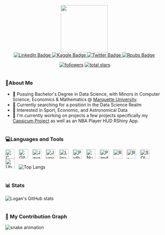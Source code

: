 <div id="header" align="center">
  <img src="https://media0.giphy.com/media/YRTTEUGIrOWyqkXjb8/giphy.gif?cid=ecf05e47217zywbdk672v8x3k84yh2x5921u8ly8y61wdm1q&rid=giphy.gif&ct=s" width="150"/>
</div>




<div id="badges" align="center">
  <a href="https://www.linkedin.com/in/logan-lauton/">
    <img src="https://custom-icon-badges.demolab.com/badge/LinkedIn-0072b1?style=for-the-badge&logo=linkedin&logoColor=white" alt="LinkedIn Badge"/>
  </a>
  <a href="https://www.kaggle.com/loganlauton">
    <img src="https://custom-icon-badges.demolab.com/badge/Kaggle-20beff?style=for-the-badge&logo=kaggle&logoColor=white" alt="Kaggle Badge"/>
  </a>
  <a href="https://twitter.com/LautonLogan">
    <img src="https://custom-icon-badges.demolab.com/badge/Twitter-1DA1F2?style=for-the-badge&logo=twitter&logoColor=white" alt="Twitter Badge"/>
  </a>
  <a href="https://rpubs.com/logan-lauton">
    <img src="https://custom-icon-badges.demolab.com/badge/RPubs-f5a431?style=for-the-badge&logo=r&logoColor=white" alt="Rpubs Badge"/>
  </a>
</div>

<p align = "center">
  <img src="https://komarev.com/ghpvc/?username=logan-lauton&style=for-the-badge&color=c9510c" alt=""/>
<a href="https://github.com/logan-lauton?tab=followers">
  <img alt="followers" title="Follow me on Github" src="https://custom-icon-badges.demolab.com/github/followers/logan-lauton?color=236ad3&labelColor=1155ba&style=for-the-badge&logo=person-add&label=Follow&logoColor=white"/></a>
<a href="https://github.com/logan-lauton?tab=repositories&sort=stargazers">
  <img alt="total stars" title="Total stars on GitHub" src="https://custom-icon-badges.demolab.com/github/stars/logan-lauton?color=55960c&style=for-the-badge&labelColor=488207&logo=star"/></a>
</p>

#

### 🧔About Me

- 📖 Pusuing Bachelor's Degree in Data Science, with Minors in Computer Science, Economics & Mathematics @
    <a href="https://www.marquette.edu/data-science/" rel="nofollow">Marquette University</a>.
- 🌱 Currently searching for a position in the Data Science Realm
- 💭 Interested in Sport, Economic, and Astronomical Data
- 🔭 I'm currently working on projects a few projects specifically my <a href="https://github.com/logan-lauton/Capsicum-Research" rel="nofollow">Capsicum Project</a>  as well as an NBA Player HUD RShiny App. 

#

### 💻Languages and Tools

<img align="left" alt="C" width="30px" style="padding-right:10px;" src="https://cdn.jsdelivr.net/gh/devicons/devicon/icons/c/c-original.svg" />
<img align="left" alt="GitHub" width="30px" style="padding-right:10px;" src="https://cdn.jsdelivr.net/gh/devicons/devicon/icons/github/github-original.svg" />
<img align="left" alt="Java" width="30px" style="padding-right:10px;" src="https://cdn.jsdelivr.net/gh/devicons/devicon/icons/java/java-original.svg"/>
<img align="left" alt="Jupyter" width="30px" style="padding-right:10px;" src="https://cdn.jsdelivr.net/gh/devicons/devicon/icons/jupyter/jupyter-original-wordmark.svg" />
<img align="left" alt="Linux" width="30px" style="padding-right:10px;" src="https://cdn.jsdelivr.net/gh/devicons/devicon/icons/linux/linux-original.svg" />
<img align="left" alt="Python" width="30px" style="padding-right:10px;" src="https://cdn.jsdelivr.net/gh/devicons/devicon/icons/python/python-plain.svg" />
<img align="left" alt="Numpy" width="30px" style="padding-right:10px;" src="https://cdn.jsdelivr.net/gh/devicons/devicon/icons/numpy/numpy-original.svg" />
<img align="left" alt="Pandas" width="30px" style="padding-right:10px;" src="https://cdn.jsdelivr.net/gh/devicons/devicon/icons/pandas/pandas-original.svg" />
<img align="left" alt="R" width="30px" style="padding-right:10px;" src="https://cdn.jsdelivr.net/gh/devicons/devicon/icons/r/r-original.svg" />
<img align="left" alt="R-Studio" width="30px" style="padding-right:10px;" src="https://cdn.jsdelivr.net/gh/devicons/devicon/icons/rstudio/rstudio-original.svg" />
<img align="left" alt="SQL" width="30px" style="padding-right:10px;" src="https://cdn.jsdelivr.net/gh/devicons/devicon/icons/oracle/oracle-original.svg" />
<img align="left" alt="Ubuntu" width="30px" style="padding-right:10px;" src="https://cdn.jsdelivr.net/gh/devicons/devicon/icons/ubuntu/ubuntu-plain-wordmark.svg" />
<br />
<br />

![Top Langs](https://github-readme-stats.vercel.app/api/top-langs/?username=logan-lauton&theme=tokyonight)

#

### 📊 Stats

![Logan's GitHub stats](https://github-readme-stats.vercel.app/api?username=logan-lauton&show_icons=true&theme=tokyonight)

#

### 🐍 My Contribution Graph
![snake animation](https://github.com/logan-lauton/logan-lauton/blob/output/github-contribution-grid-snake.svg)



<!--
**logan-lauton/logan-lauton** is a ✨ _special_ ✨ repository because its `README.md` (this file) appears on your GitHub profile.

Here are some ideas to get you started:

- 🔭 I’m currently working on ...
- 🌱 I’m currently learning ...
- 👯 I’m looking to collaborate on ...
- 🤔 I’m looking for help with ...
- 💬 Ask me about ...
- 📫 How to reach me: ...
- 😄 Pronouns: ...
- ⚡ Fun fact: ...
-->
